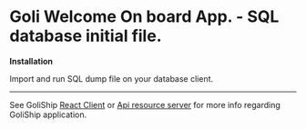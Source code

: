 # Goli Welcome On board App. - SQL database initial file.

**Installation**

Import and run SQL dump file on your database client. 

---

See GoliShip [React Client](https://github.com/devgitt82/GoliShip-React) or [Api resource server](https://github.com/devgitt82/GoliShip-SpringBoot) for more info regarding GoliShip application.

